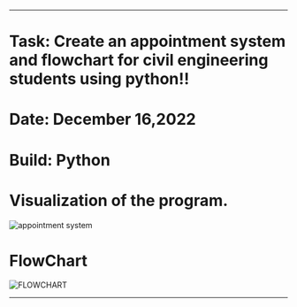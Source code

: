 -----------------------------------------------------------------------------------------
<h1>Task: Create an appointment system and flowchart for civil engineering students using python!! <br> </h1>
<h1>Date: December 16,2022 <br> </h1>
<h1>Build: Python <br> </h1>

<h1>Visualization of the program. </h1>

![appointment system](https://user-images.githubusercontent.com/122611993/212318664-6e968898-fd83-4ca1-8b72-11acbe36c514.png)

<h1>FlowChart</h1>

![FLOWCHART](https://user-images.githubusercontent.com/122611993/212319202-893a0c8e-89e4-46ca-bd38-f80c8ab895de.png)


-----------------------------------------------------------------------------------------
